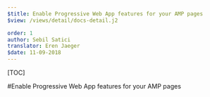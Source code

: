 ```yaml
---
$title: Enable Progressive Web App features for your AMP pages
$view: /views/detail/docs-detail.j2

order: 1
author: Sebil Satici
translator: Eren Jaeger
$date: 11-09-2018
---
```


[TOC]

#Enable Progressive Web App features for your AMP pages
